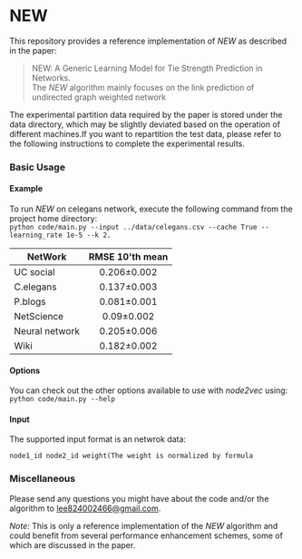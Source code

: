 # NEW

This repository provides a reference implementation of *NEW* as described in the paper:<br>
> NEW: A Generic Learning Model for Tie Strength Prediction in Networks.<br>
The *NEW* algorithm mainly focuses on the link prediction of undirected graph weighted network

The experimental partition data required by the paper is stored under the data directory, which may be slightly deviated based on the operation of different machines.If you want to repartition the test data, please refer to the following instructions to complete the experimental results.

### Basic Usage

#### Example
To run *NEW* on celegans network, execute the following command from the project home directory:<br/>
	``python code/main.py --input ../data/celegans.csv --cache True --learning_rate 1e-5 --k 2.``
	
	
NetWork             | RMSE 10'th mean |
--------------------| :-------------: |
UC social           | 0.206±0.002     | 
C.elegans           | 0.137±0.003     | 
P.blogs             | 0.081±0.001     | 
NetScience          | 0.09±0.002      | 
Neural network      | 0.205±0.006     | 
Wiki                | 0.182±0.002     | 

#### Options
You can check out the other options available to use with *node2vec* using:<br/>
	``python code/main.py --help``
  
#### Input
The supported input format is an netwrok data:
	
    node1_id node2_id weight(The weight is normalized by formula 


### Miscellaneous

Please send any questions you might have about the code and/or the algorithm to <lee824002466@gmail.com>.

*Note:* This is only a reference implementation of the *NEW* algorithm and could benefit from several performance enhancement schemes, some of which are discussed in the paper.
